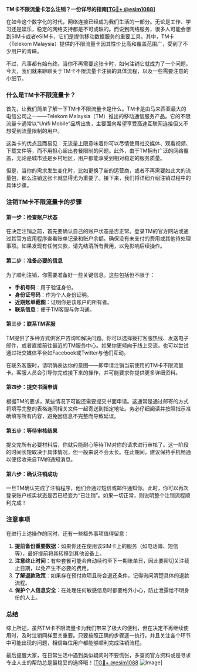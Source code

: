 **TM卡不限流量卡怎么注销？一份详尽的指南[[TG💪+ @esim1088](https://t.me/s/esim1088)]**

在如今这个数字化的时代，网络连接已经成为我们生活的一部分。无论是工作、学习还是娱乐，稳定的网络支持都是不可或缺的。而说到网络服务，很多人可能会想到SIM卡或者eSIM卡，它们是提供移动数据服务的重要工具。其中，TM卡（Telekom Malaysia）提供的不限流量卡因其性价比高和覆盖范围广，受到了不少用户的青睐。

不过，凡事都有始有终。当你不再需要这张卡时，如何注销它就成为了一个问题。今天，我们就来聊聊关于TM卡不限流量卡注销的具体流程，以及一些需要注意的小细节。

### 什么是TM卡不限流量卡？

首先，让我们简单了解一下TM卡不限流量卡是什么。TM卡是由马来西亚最大的电信公司之一——Telekom Malaysia（TM）推出的移动通信服务产品。它的不限流量卡通常以“Unifi Mobile”品牌出售，主要面向希望享受高速互联网连接但又不想受到流量限制的用户。

这类卡的优点显而易见：无流量上限意味着你可以尽情使用社交媒体、观看视频、下载文件等，而不用担心超出套餐限制的问题。此外，由于TM拥有广泛的网络覆盖，无论是城市还是乡村地区，用户都能享受到相对稳定的服务质量。

但是，当你的需求发生变化时，比如更换了新的运营商，或者不再需要如此大的流量包，那么注销这张卡就显得尤为重要了。接下来，我们将详细介绍注销过程中的具体步骤。

### 注销TM卡不限流量卡的步骤

#### 第一步：检查账户状态

在决定注销之前，首先要确认自己的账户状态是否正常。登录TM的官方网站或通过其官方应用程序查看账单记录和账户余额。确保没有未支付的费用或其他待处理事项。如果发现有任何欠款，请先结清所有费用，以免影响后续操作。

#### 第二步：准备必要的信息

为了顺利注销，你需要准备好一些关键信息。这些包括但不限于：
- **手机号码**：用于验证身份。
- **身份证号码**：作为个人身份证明。
- **近期账单截图**：证明你是该账户的所有者。
- **联系信息**：便于TM客服与你沟通。

#### 第三步：联系TM客服

TM提供了多种方式供客户咨询和解决问题。你可以选择拨打客服热线、发送电子邮件，或者直接前往最近的TM服务中心。如果你更倾向于线上交流，也可以尝试通过社交媒体平台如Facebook或Twitter与他们互动。

在联系客服时，请明确表达你的意图——即申请注销当前使用的TM卡不限流量卡。客服人员会引导你完成接下来的操作，并可能要求你提供更多详细资料。

#### 第四步：提交书面申请

根据TM的要求，某些情况下可能还需要提交书面申请。这通常是通过邮寄的方式将填写完整的表格连同相关文件一起寄送到指定地址。务必仔细阅读并按照指示准确填写所有内容，避免因信息不完整而导致延误。

#### 第五步：等待审核结果

提交完所有必要材料后，你就只能耐心等待TM对你的请求进行审核了。这一阶段的时间长短取决于具体情况，但一般来说不会太长。在此期间，建议保持手机畅通以便接收来自TM的通知消息。

#### 第六步：确认注销成功

一旦TM确认完成了注销程序，他们会通过短信或邮件通知你。此时，你可以再次登录账户核实状态是否已经变为“已注销”。如果一切正常，则说明整个注销流程顺利完成！

### 注意事项

在进行上述操作的同时，还有一些额外事项值得留意：

1. **提前备份重要数据**：如果你还在使用该SIM卡上的服务（如电话簿、短信等），最好提前将其转移到其他设备上。
2. **注意终止时间**：有些套餐可能会自动续约至下一期账单日，因此要密切关注截止日期，以免产生不必要的费用。
3. **了解退款政策**：如果存在预付款项且符合退还条件，记得询问清楚具体的退款流程。
4. **保护个人信息安全**：在处理任何敏感信息时都要格外小心，防止泄露给不明身份的人士。

### 总结

综上所述，虽然TM卡不限流量卡为我们带来了极大的便利，但在决定不再继续使用时，及时注销同样至关重要。只要按照正确的步骤逐一执行，并且关注各个环节中可能出现的问题，相信每位用户都能够顺利完成注销流程。

最后提醒大家，在日常生活中遇到类似疑问时不要慌张，多查阅官方资料或是寻求专业人士的帮助总是最稳妥的选择哦！[[TG💪+ @esim1088](https://t.me/s/esim1088) ![Image](https://i.postimg.cc/4NQfJmqS/Snipaste-2025-05-13-00-14-12.png)]